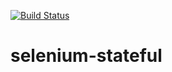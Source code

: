 [![Build Status](https://travis-ci.org/ejahns/besselzeros.svg?branch=master)](https://travis-ci.org/ejahns/besselzeros)
# selenium-stateful